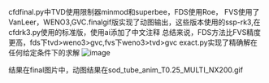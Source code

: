 cfdfinal.py中TVD使用限制器minmod和superbee，FDS使用Roe， FVS使用了VanLeer，WENO3,GVC.finalgif版实现了动图输出，这些版本使用的ssp-rk3,在cfdrk3.py使用的标准版，使用ai添加了中文注释
总结来说，FDS方法比FVS精度更高，fds下tvd>weno3>gvc,fvs下weno3>tvd>gvc
exact.py实现了精确解在任何给定条件下的求解
![image](https://github.com/user-attachments/assets/f7576d86-054a-467e-b1bc-cf722edf7a63)

结果在final图片中，动图结果在sod_tube_anim_T0.25_MULTI_NX200.gif
